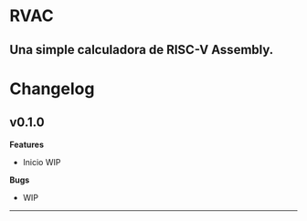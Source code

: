 # RVAC
<h2>Una simple calculadora de RISC-V Assembly.</h2>

# Changelog

<h2>v0.1.0</h2>

<b>Features</b>

- Inicio WIP

<b>Bugs</b>

- WIP

<hr>
